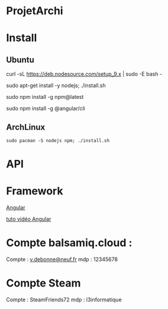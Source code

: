 # ProjetArchi

# Install

## Ubuntu
curl -sL https://deb.nodesource.com/setup_9.x | sudo -E bash -

sudo apt-get install -y nodejs; ./install.sh

sudo npm install -g npm@latest

sudo npm install -g @angular/cli

## ArchLinux
`
sudo pacman -S nodejs npm; ./install.sh
`

# API



# Framework
[Angular](https://angular.io/)

[tuto vidéo Angular](https://www.grafikart.fr/formations/angularjs)

# Compte balsamiq.cloud :

Compte : v.debonne@neuf.fr
mdp : 12345678

# Compte Steam

Compte : SteamFriends72
mdp : l3informatique
